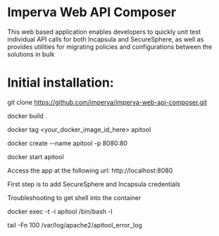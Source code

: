 # Imperva Web API Composer
This web based application enables developers to quickly unit test individual API calls for both Incapsula and SecureSphere, as well as provides utilities for migrating policies and configurations between the solutions in bulk

# Initial installation:
git clone https://github.com/imperva/imperva-web-api-composer.git

docker build .

docker tag <your_docker_image_id_here> apitool

docker create --name apitool -p 8080:80

docker start apitool

Access the app at the following url: 
http://localhost:8080

First step is to add SecureSphere and Incapsula credentials


Troubleshooting to get shell into the container

docker exec -t -i apitool /bin/bash -l

tail -Fn 100 /var/log/apache2/apitool_error_log
